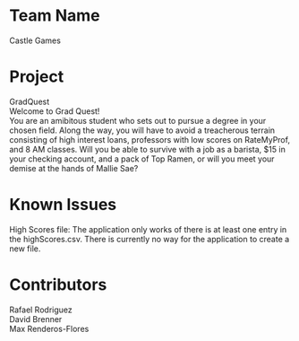 # Team Name
Castle Games

# Project
GradQuest<br/>
Welcome to Grad Quest!<br/>
You are an amibitous student who sets out to pursue a degree in your chosen field. Along the way, you will have to avoid a treacherous terrain consisting of high interest loans, professors with low scores on RateMyProf, and 8 AM classes. Will you be able to survive with a job as a barista, $15 in your checking account, and a pack of Top Ramen, or will you meet your demise at the hands of Mallie Sae?

# Known Issues
High Scores file: The application only works of there is at least one entry in the highScores.csv. There is currently no way for the application to create a new file.

# Contributors
Rafael Rodriguez<br/>
David Brenner<br/>
Max Renderos-Flores
